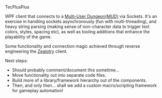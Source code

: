TecPlusPlus

WPF client that connects to a <a href="http://www.skotos.net/games/eternal-city">Multi-User Dungeon(MUD)</a> via Sockets. It's an exercise in handling sockets asynchronously (fun with multi-threading), and heavy string parsing (making sense of non-character data to trigger text colors, styles, spacing etc), as well as tooling additions that enhance the playability of the game.

Some functionality and connection magic achieved through reverse engineering the <a href="http://www.skotos.net/Zealotry/">Zealotry</a> client.

Next steps:
- Should probably comment/document this sometime...
- Move functionality out into separate code files.
- Build more of a library/framework hierarchy out of the components.
- Then, and only then... shall we add a custom macro/scripting framework for gameplay automation!

